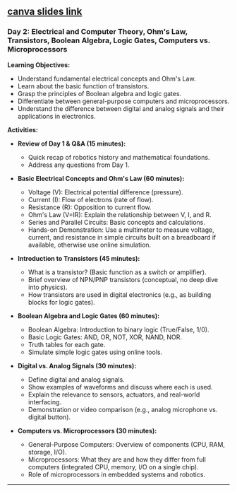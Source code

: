 ## [canva slides link](https://www.canva.com/design/DAGrzYCpsGs/Gn35edo7eelaGRBj9oBKzQ/edit?utm_content=DAGrzYCpsGs&utm_campaign=designshare&utm_medium=link2&utm_source=sharebutton)

### Day 2: Electrical and Computer Theory, Ohm's Law, Transistors, Boolean Algebra, Logic Gates, Computers vs. Microprocessors
**Learning Objectives:**
- Understand fundamental electrical concepts and Ohm's Law.
- Learn about the basic function of transistors.
- Grasp the principles of Boolean algebra and logic gates.
- Differentiate between general-purpose computers and microprocessors.
- Understand the difference between digital and analog signals and their applications in electronics.

**Activities:**
- **Review of Day 1 & Q&A (15 minutes):**
  - Quick recap of robotics history and mathematical foundations.
  - Address any questions from Day 1.

- **Basic Electrical Concepts and Ohm's Law (60 minutes):**
  - Voltage (V): Electrical potential difference (pressure).
  - Current (I): Flow of electrons (rate of flow).
  - Resistance (R): Opposition to current flow.
  - Ohm's Law (V=IR): Explain the relationship between V, I, and R.
  - Series and Parallel Circuits: Basic concepts and calculations.
  - Hands-on Demonstration: Use a multimeter to measure voltage, current, and resistance in simple circuits built on a breadboard if available, otherwise use online simulation.

- **Introduction to Transistors (45 minutes):**
  - What is a transistor? (Basic function as a switch or amplifier).
  - Brief overview of NPN/PNP transistors (conceptual, no deep dive into physics).
  - How transistors are used in digital electronics (e.g., as building blocks for logic gates).

- **Boolean Algebra and Logic Gates (60 minutes):**
  - Boolean Algebra: Introduction to binary logic (True/False, 1/0).
  - Basic Logic Gates: AND, OR, NOT, XOR, NAND, NOR.
  - Truth tables for each gate.
  - Simulate simple logic gates using online tools.

- **Digital vs. Analog Signals (30 minutes):**
  - Define digital and analog signals.
  - Show examples of waveforms and discuss where each is used.
  - Explain the relevance to sensors, actuators, and real-world interfacing.
  - Demonstration or video comparison (e.g., analog microphone vs. digital button).

- **Computers vs. Microprocessors (30 minutes):**
  - General-Purpose Computers: Overview of components (CPU, RAM, storage, I/O).
  - Microprocessors: What they are and how they differ from full computers (integrated CPU, memory, I/O on a single chip).
  - Role of microprocessors in embedded systems and robotics.

---
